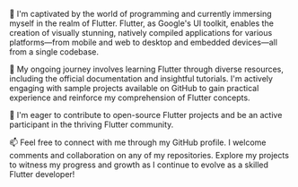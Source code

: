 👀 I'm captivated by the world of programming and currently immersing myself in the realm of Flutter. Flutter, as Google's UI toolkit, enables the creation of visually stunning, natively compiled applications for various platforms—from mobile and web to desktop and embedded devices—all from a single codebase.

🌱 My ongoing journey involves learning Flutter through diverse resources, including the official documentation and insightful tutorials. I'm actively engaging with sample projects available on GitHub to gain practical experience and reinforce my comprehension of Flutter concepts.

💞️ I'm eager to contribute to open-source Flutter projects and be an active participant in the thriving Flutter community.

📫 Feel free to connect with me through my GitHub profile. I welcome comments and collaboration on any of my repositories. Explore my projects to witness my progress and growth as I continue to evolve as a skilled Flutter developer!
